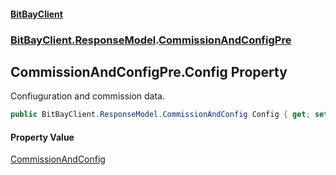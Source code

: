 #### [BitBayClient](./index.md 'index')
### [BitBayClient.ResponseModel](./BitBayClient-ResponseModel.md 'BitBayClient.ResponseModel').[CommissionAndConfigPre](./BitBayClient-ResponseModel-CommissionAndConfigPre.md 'BitBayClient.ResponseModel.CommissionAndConfigPre')
## CommissionAndConfigPre.Config Property
Confiuguration and commission data.  
```csharp
public BitBayClient.ResponseModel.CommissionAndConfig Config { get; set; }
```
#### Property Value
[CommissionAndConfig](./BitBayClient-ResponseModel-CommissionAndConfig.md 'BitBayClient.ResponseModel.CommissionAndConfig')  
